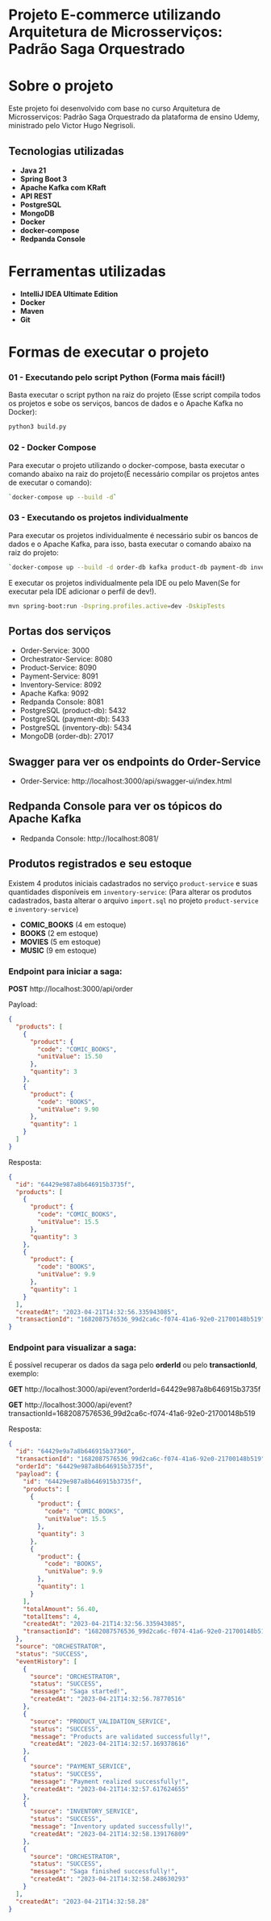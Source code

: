 # Projeto E-commerce utilizando Arquitetura de Microsserviços: Padrão Saga Orquestrado

# Sobre o projeto

Este projeto foi desenvolvido com base no curso Arquitetura de Microsserviços: Padrão Saga Orquestrado da plataforma de ensino Udemy, ministrado pelo Victor Hugo Negrisoli.

## Tecnologias utilizadas

* **Java 21**
* **Spring Boot 3**
* **Apache Kafka com KRaft**
* **API REST**
* **PostgreSQL**
* **MongoDB**
* **Docker**
* **docker-compose**
* **Redpanda Console**

# Ferramentas utilizadas

* **IntelliJ IDEA Ultimate Edition**
* **Docker**
* **Maven**
* **Git**

# Formas de executar o projeto

### 01 - Executando pelo script Python (Forma mais fácil!)

Basta executar o script python na raiz do projeto (Esse script compila todos os projetos e sobe os serviços, bancos de dados e o Apache Kafka no Docker):
```bash
python3 build.py
```

### 02 - Docker Compose

Para executar o projeto utilizando o docker-compose, basta executar o comando abaixo na raiz do projeto(É necessário compilar os projetos antes de executar o comando):
```bash
`docker-compose up --build -d`
```

### 03 - Executando os projetos individualmente

Para executar os projetos individualmente é necessário subir os bancos de dados e o Apache Kafka, para isso, basta executar o comando abaixo na raiz do projeto:
```bash
`docker-compose up --build -d order-db kafka product-db payment-db inventory-db`
```

E executar os projetos individualmente pela IDE ou pelo Maven(Se for executar pela IDE adicionar o perfil de dev!).
```bash
mvn spring-boot:run -Dspring.profiles.active=dev -DskipTests
```

## Portas dos serviços

* Order-Service: 3000
* Orchestrator-Service: 8080
* Product-Service: 8090
* Payment-Service: 8091
* Inventory-Service: 8092
* Apache Kafka: 9092
* Redpanda Console: 8081
* PostgreSQL (product-db): 5432
* PostgreSQL (payment-db): 5433
* PostgreSQL (inventory-db): 5434
* MongoDB (order-db): 27017

## Swagger para ver os endpoints do Order-Service

* Order-Service: http://localhost:3000/api/swagger-ui/index.html

## Redpanda Console para ver os tópicos do Apache Kafka

* Redpanda Console: http://localhost:8081/

## Produtos registrados e seu estoque

Existem 4 produtos iniciais cadastrados no serviço `product-service` e suas quantidades disponíveis em `inventory-service`:
(Para alterar os produtos cadastrados, basta alterar o arquivo `import.sql` no projeto `product-service` e `inventory-service`)

* **COMIC_BOOKS** (4 em estoque)
* **BOOKS** (2 em estoque)
* **MOVIES** (5 em estoque)
* **MUSIC** (9 em estoque)

### Endpoint para iniciar a saga:

**POST** http://localhost:3000/api/order

Payload:

```json
{
  "products": [
    {
      "product": {
        "code": "COMIC_BOOKS",
        "unitValue": 15.50
      },
      "quantity": 3
    },
    {
      "product": {
        "code": "BOOKS",
        "unitValue": 9.90
      },
      "quantity": 1
    }
  ]
}
```

Resposta:

```json
{
  "id": "64429e987a8b646915b3735f",
  "products": [
    {
      "product": {
        "code": "COMIC_BOOKS",
        "unitValue": 15.5
      },
      "quantity": 3
    },
    {
      "product": {
        "code": "BOOKS",
        "unitValue": 9.9
      },
      "quantity": 1
    }
  ],
  "createdAt": "2023-04-21T14:32:56.335943085",
  "transactionId": "1682087576536_99d2ca6c-f074-41a6-92e0-21700148b519"
}
```

### Endpoint para visualizar a saga:

É possível recuperar os dados da saga pelo **orderId** ou pelo **transactionId**, exemplo:

**GET** http://localhost:3000/api/event?orderId=64429e987a8b646915b3735f

**GET** http://localhost:3000/api/event?transactionId=1682087576536_99d2ca6c-f074-41a6-92e0-21700148b519

Resposta:

```json
{
  "id": "64429e9a7a8b646915b37360",
  "transactionId": "1682087576536_99d2ca6c-f074-41a6-92e0-21700148b519",
  "orderId": "64429e987a8b646915b3735f",
  "payload": {
    "id": "64429e987a8b646915b3735f",
    "products": [
      {
        "product": {
          "code": "COMIC_BOOKS",
          "unitValue": 15.5
        },
        "quantity": 3
      },
      {
        "product": {
          "code": "BOOKS",
          "unitValue": 9.9
        },
        "quantity": 1
      }
    ],
    "totalAmount": 56.40,
    "totalItems": 4,
    "createdAt": "2023-04-21T14:32:56.335943085",
    "transactionId": "1682087576536_99d2ca6c-f074-41a6-92e0-21700148b519"
  },
  "source": "ORCHESTRATOR",
  "status": "SUCCESS",
  "eventHistory": [
    {
      "source": "ORCHESTRATOR",
      "status": "SUCCESS",
      "message": "Saga started!",
      "createdAt": "2023-04-21T14:32:56.78770516"
    },
    {
      "source": "PRODUCT_VALIDATION_SERVICE",
      "status": "SUCCESS",
      "message": "Products are validated successfully!",
      "createdAt": "2023-04-21T14:32:57.169378616"
    },
    {
      "source": "PAYMENT_SERVICE",
      "status": "SUCCESS",
      "message": "Payment realized successfully!",
      "createdAt": "2023-04-21T14:32:57.617624655"
    },
    {
      "source": "INVENTORY_SERVICE",
      "status": "SUCCESS",
      "message": "Inventory updated successfully!",
      "createdAt": "2023-04-21T14:32:58.139176809"
    },
    {
      "source": "ORCHESTRATOR",
      "status": "SUCCESS",
      "message": "Saga finished successfully!",
      "createdAt": "2023-04-21T14:32:58.248630293"
    }
  ],
  "createdAt": "2023-04-21T14:32:58.28"
}
```
